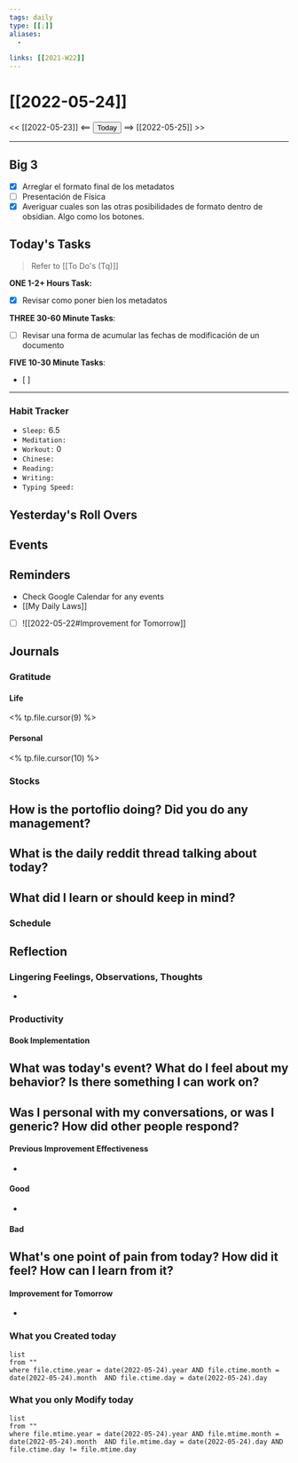 ```yaml
---
tags: daily
type: [[¡]]
aliases:
  - 

links: [[2021-W22]]
---
```


# [[2022-05-24]]
<< [[2022-05-23]] <== <button class="date_button_today">Today</button> ==> [[2022-05-25]] >>

---
## Big 3
- [x] Arreglar el formato final de los metadatos
- [ ] Presentación de Física
- [x] Averiguar cuales son las otras posibilidades de formato dentro de obsidian. Algo como los botones.

## Today's Tasks
> Refer to [[To Do's (Tq)]]

**ONE 1-2+ Hours Task:**
- [x]  Revisar como poner bien los metadatos 

**THREE 30-60 Minute Tasks**:
- [ ] Revisar una forma de acumular las fechas de modificación de un documento 

**FIVE 10-30 Minute Tasks**:
- [ ] 

---
### Habit Tracker
- `Sleep:` 6.5
- `Meditation:` 
- `Workout:` 0
- `Chinese:`
- `Reading:`
- `Writing:` 
- `Typing Speed:`

## Yesterday's Roll Overs

## Events 

## Reminders
- Check Google Calendar for any events
- [[My Daily Laws]]
- [ ] ![[2022-05-22#Improvement for Tomorrow]]
## Journals
### Gratitude
#### Life
<% tp.file.cursor(9) %>
#### Personal
<% tp.file.cursor(10) %>


### Stocks
**How is the portoflio doing? Did you do any management?**
- 

**What is the daily reddit thread talking about today?**
- 

**What did I learn or should keep in mind?**
- 

### Schedule

## Reflection
### Lingering Feelings, Observations, Thoughts
- 
### Productivity
#### Book Implementation
**What was today's event? What do I feel about my behavior? Is there something I can work on?**
- 
**Was I personal with my conversations, or was I generic? How did other people respond?**
- 
#### Previous Improvement Effectiveness 
- 
#### Good
- 
#### Bad
**What's one point of pain from today? How did it feel? How can I learn from it?**
- 
#### Improvement for Tomorrow
- 


### What you Created today
```dataview
list
from ""
where file.ctime.year = date(2022-05-24).year AND file.ctime.month = date(2022-05-24).month  AND file.ctime.day = date(2022-05-24).day 
```

### What you only Modify today
```dataview
list
from ""
where file.mtime.year = date(2022-05-24).year AND file.mtime.month = date(2022-05-24).month  AND file.mtime.day = date(2022-05-24).day AND file.ctime.day != file.mtime.day
```
